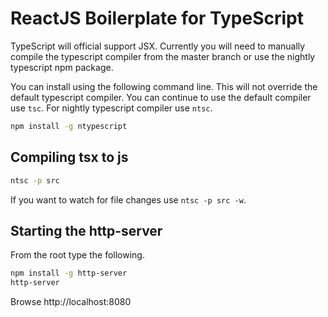 # ReactJS Boilerplate for TypeScript

TypeScript will official support JSX. Currently you will need to manually compile the typescript compiler
from the master branch or use the nightly typescript npm package.

You can install using the following command line. This will not override the default typescript compiler.
You can continue to use the default compiler use `tsc`. For nightly typescript compiler use `ntsc`.

```bash
npm install -g ntypescript
```

## Compiling tsx to js

```bash
ntsc -p src
```

If you want to watch for file changes use `ntsc -p src -w`.

## Starting the http-server

From the root type the following.

```bash
npm install -g http-server
http-server
```

Browse http://localhost:8080
